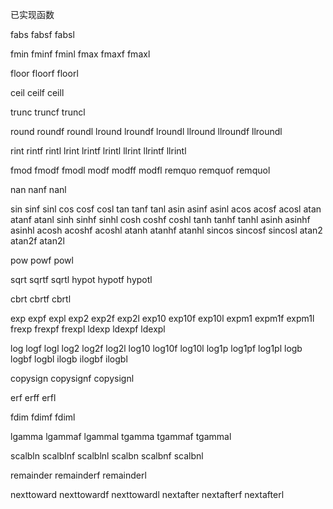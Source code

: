 已实现函数

fabs
fabsf
fabsl

fmin
fminf
fminl
fmax
fmaxf
fmaxl

floor
floorf
floorl

ceil
ceilf
ceill

trunc
truncf
truncl

round
roundf
roundl
lround
lroundf
lroundl
llround
llroundf
llroundl

rint
rintf
rintl
lrint
lrintf
lrintl
llrint
llrintf
llrintl

fmod
fmodf
fmodl
modf
modff
modfl
remquo
remquof
remquol

nan
nanf
nanl

sin
sinf
sinl
cos
cosf
cosl
tan
tanf
tanl
asin
asinf
asinl
acos
acosf
acosl
atan
atanf
atanl
sinh
sinhf
sinhl
cosh
coshf
coshl
tanh
tanhf
tanhl
asinh
asinhf
asinhl
acosh
acoshf
acoshl
atanh
atanhf
atanhl
sincos
sincosf
sincosl
atan2
atan2f
atan2l

pow
powf
powl

sqrt
sqrtf
sqrtl
hypot
hypotf
hypotl

cbrt
cbrtf
cbrtl

exp
expf
expl
exp2
exp2f
exp2l
exp10
exp10f
exp10l
expm1
expm1f
expm1l
frexp
frexpf
frexpl
ldexp
ldexpf
ldexpl

log
logf
logl
log2
log2f
log2l
log10
log10f
log10l
log1p
log1pf
log1pl
logb
logbf
logbl
ilogb
ilogbf
ilogbl

copysign
copysignf
copysignl

erf
erff
erfl

fdim
fdimf
fdiml

lgamma
lgammaf
lgammal
tgamma
tgammaf
tgammal

scalbln
scalblnf
scalblnl
scalbn
scalbnf
scalbnl

remainder
remainderf
remainderl

nexttoward
nexttowardf
nexttowardl
nextafter
nextafterf
nextafterl
